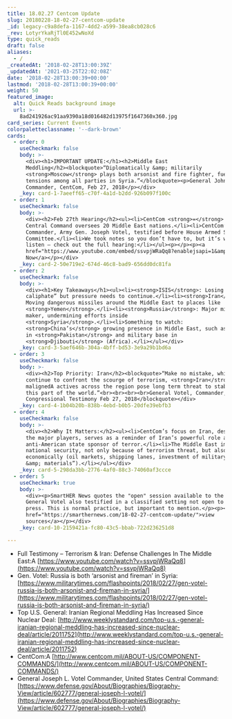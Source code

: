 ```yaml
---
title: 18.02.27 Centcom Update
slug: 20180228-18-02-27-centcom-update
_id: legacy-c9a8defa-1167-4dd2-a599-38ea8cb028c6
_rev: LotyrYkaRjTl0E452wNoXd
type: quick_reads
draft: false
aliases:
  - /
_createdAt: '2018-02-28T13:00:39Z'
_updatedAt: '2021-03-25T22:02:08Z'
date: '2018-02-28T13:00:39+00:00'
lastmod: '2018-02-28T13:00:39+00:00'
weight: 50
featured_image:
  alt: Quick Reads background image
  url: >-
    8ad241926ac91aa9390a18d016482d13975f1647360x360.jpg
card_series: Current Events
colorpaletteclassname: '--dark-brown'
cards:
  - order: 0
    useCheckmark: false
    body: >-
      <div><h1>IMPORTANT UPDATE:</h1><h2>Middle East
      Meddling</h2><blockquote>“Diplomatically &amp; militarily
      <strong>Moscow</strong> plays both arsonist and fire fighter, fueling
      tensions among all parties in Syria.”</blockquote><p>General John Votel,
      Commander, CentCom, Feb 27, 2018</p></div>
    _key: card-1-7aeeff65-c70f-4a1d-b2dd-926b097f100c
  - order: 1
    useCheckmark: false
    body: >-
      <div><h2>Feb 27th Hearing</h2><ul><li>CentCom <strong>=</strong> U.S
      Central Command oversees 20 Middle East nations.</li><li>CentCom’s
      Commander, Army Gen. Joseph Votel, testified before House Armed Services
      Committee.</li><li>We took notes so you don’t have to, but it’s worth a
      listen – check out the full hearing:</li></ul><p></p><p><a
      href="https://www.youtube.com/embed/ssvpjWRaQq8?enablejsapi=1&amp;autoplay=1&amp;rel=0">Watch
      Now</a></p></div>
    _key: card-2-50e719e2-674d-46c8-bad9-656dd0dc81fa
  - order: 2
    useCheckmark: false
    body: >-
      <div><h1>Key Takeaways</h1><ul><li><strong>ISIS</strong>: Losing “physical
      caliphate” but pressure needs to continue.</li><li><strong>Iran</strong>:
      Moving dangerous missiles around the Middle East to places like
      <strong>Yemen</strong>.</li><li><strong>Russia</strong>: Major mischief
      maker, undermining efforts inside
      <strong>Syria</strong>.</li><li>Something to watch:
      <strong>China’s</strong> growing presence in Middle East, such as a port
      in <strong>Pakistan</strong> and military base in
      <strong>Djibouti</strong> (Africa).</li></ul></div>
    _key: card-3-5aef646b-304a-4bff-bd53-3e9a29b1bd6a
  - order: 3
    useCheckmark: false
    body: >-
      <div><h2>Top Priority: Iran</h2><blockquote>“Make no mistake, while we
      continue to confront the scourge of terrorism, <strong>Iran</strong>’s
      malignedA actives across the region pose long term threat to stability in
      this part of the world.”<br><br><br><br>General Votel, Commander, CentCom,
      Congressional Testimony Feb 27, 2018</blockquote></div>
    _key: card-4-1b04b20b-838b-4ebd-b0b5-20dfe39ebfb3
  - order: 4
    useCheckmark: false
    body: >-
      <div><h2>Why It Matters:</h2><ul><li>CentCom’s focus on Iran, despite all
      the major players, serves as a reminder of Iran’s powerful role as an
      anti-American state sponsor of terror.</li><li>The Middle East impacts our
      national security, not only because of terrorism threat, but also
      economically (oil markets, shipping lanes, investment of military “men
      &amp; materials”).</li></ul></div>
    _key: card-5-298da3bb-2776-4af0-88c3-74060af3ccce
  - order: 5
    useCheckmark: true
    body: >-
      <div><p>SmartHER News quotes the "open" session available to the public;
      General Votel also testified in a classified setting not open to the
      press. This is normal practice, but important to mention.</p><p><a
      href="https://smarthernews.com/18-02-27-centcom-update/">view
      sources</a></p></div>
    _key: card-10-2159421a-fc80-43c5-bbab-722d236251d8

---
```

* Full Testimony – Terrorism & Iran: Defense Challenges In The Middle East:A [https://www.youtube.com/watch?v=ssvpjWRaQq8](https://www.youtube.com/watch?v=ssvpjWRaQq8)
* Gen. Votel: Russia is both ‘arsonist and fireman’ in Syria: [https://www.militarytimes.com/flashpoints/2018/02/27/gen-votel-russia-is-both-arsonist-and-fireman-in-syria/](https://www.militarytimes.com/flashpoints/2018/02/27/gen-votel-russia-is-both-arsonist-and-fireman-in-syria/)
* Top U.S. General: Iranian Regional Meddling Has Increased Since Nuclear Deal: [http://www.weeklystandard.com/top-u.s.-general-iranian-regional-meddling-has-increased-since-nuclear-deal/article/2011752](http://www.weeklystandard.com/top-u.s.-general-iranian-regional-meddling-has-increased-since-nuclear-deal/article/2011752)
* CentCom:A [http://www.centcom.mil/ABOUT-US/COMPONENT-COMMANDS/](http://www.centcom.mil/ABOUT-US/COMPONENT-COMMANDS/)
* General Joseph L. Votel Commander, United States Central Command: [https://www.defense.gov/About/Biographies/Biography-View/article/602777/general-joseph-l-votel/](https://www.defense.gov/About/Biographies/Biography-View/article/602777/general-joseph-l-votel/)